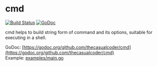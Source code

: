 # cmd

[![Build Status](https://travis-ci.org/thecasualcoder/cmd.svg?branch=master)](https://travis-ci.org/thecasualcoder/cmd)
[![GoDoc](https://godoc.org/github.com/thecasualcoder/cmd?status.svg)](https://godoc.org/github.com/thecasualcoder/cmd)

cmd helps to build string form of command and its options, suitable for executing in a shell.

GoDoc: [https://godoc.org/github.com/thecasualcoder/cmd](https://godoc.org/github.com/thecasualcoder/cmd)  
Example: [examples/main.go](examples/main.go)
